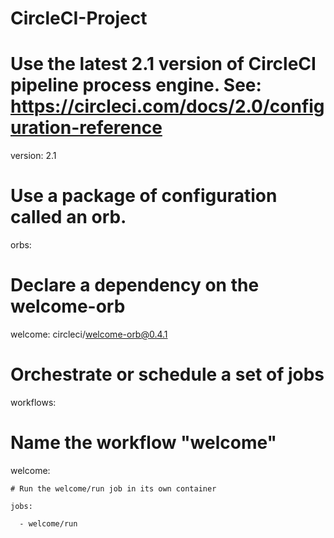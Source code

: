 # CircleCI-Project

 # Use the latest 2.1 version of CircleCI pipeline process engine. See: https://circleci.com/docs/2.0/configuration-reference

version: 2.1

# Use a package of configuration called an orb.

orbs:

  # Declare a dependency on the welcome-orb

  welcome: circleci/welcome-orb@0.4.1

# Orchestrate or schedule a set of jobs

workflows:

  # Name the workflow "welcome"

  welcome:

    # Run the welcome/run job in its own container

    jobs:

      - welcome/run 
